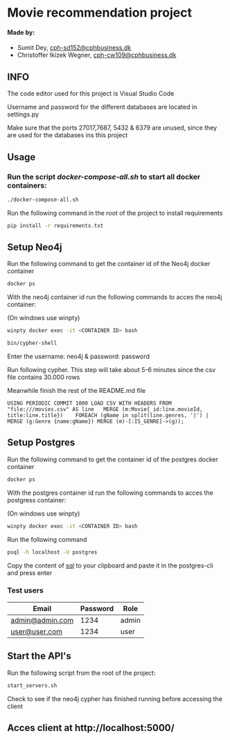 # Movie recommendation project
#### Made by: ####

* Sumit Dey, cph-sd152@cphbusiness.dk
* Christoffer Ikizek Wegner, cph-cw109@cphbusiness.dk 

## INFO
The code editor used for this project is Visual Studio Code

Username and password for the different databases are located in settings.py

Make sure that the ports 27017,7687, 5432 & 6379 are unused, since they are used for the databases ins this project
## Usage

### Run the script *docker-compose-all.sh* to start all docker containers: ###

```bash
./docker-compose-all.sh
```

Run the following command in the root of the project to install requirements 

```bash
pip install -r requirements.txt
```

## Setup Neo4j

Run the following command to get the container id of the Neo4j docker container
```bash
docker ps
```

With the neo4j container id run the following commands to acces the neo4j container:

(On windows use winpty)

```bash
winpty docker exec -it <CONTAINER ID> bash
```

```bash
bin/cypher-shell
```

Enter the username: neo4j & password: password

Run following cypher. This step will take about 5-6 minutes since the csv file contains 30.000 rows

Meanwhile finish the rest of the README.md file

`USING PERIODIC COMMIT 1000
LOAD CSV WITH HEADERS FROM "file:///movies.csv" AS line  
MERGE (m:Movie{ id:line.movieId, title:line.title})   
FOREACH (gName in split(line.genres, '|') | MERGE (g:Genre {name:gName}) MERGE (m)-[:IS_GENRE]->(g));`

## Setup Postgres

Run the following command to get the container id of the postgres docker container
```bash
docker ps
```

With the postgres container id run the following commands to acces the postgress container:

(On windows use winpty)

```bash
winpty docker exec -it <CONTAINER ID> bash
```

Run the following command
```bash
psql -h localhost -U postgres
```
Copy the content of [sql](https://github.com/dofinator/db_eksamen_22/blob/master/create_tables.sql) to your clipboard and paste it in the postgres-cli and press enter


### Test users
| Email     | Password | Role |
| ----------- | ----------- | ----------- 
| admin@admin.com      | 1234       | admin |
| user@user.com   | 1234       | user |


## Start the API's
Run the following script from the root of the project:

```bash
start_servers.sh
```
Check to see if the neo4j cypher has finished running before accessing the client

## Acces client at http://localhost:5000/
